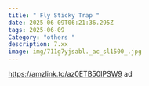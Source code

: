 ```yaml
---
title: " Fly Sticky Trap "
date: 2025-06-09T06:21:36.295Z
tags: 2025-06-09
Category: "others "
description: 7.xx
image: img/711g7yjsabl._ac_sl1500_.jpg
---
```

https://amzlink.to/az0ETB50IPSW9  ad